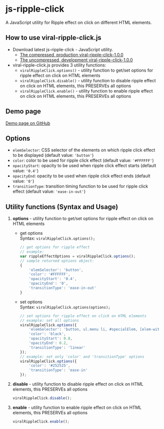 # js-ripple-click
A JavaScript utility for Ripple effect on click on different HTML elements.


## How to use viral-ripple-click.js
* Download latest js-ripple-click - JavaScript utility.
  * [The compressed, production viral-ripple-click-1.0.0](https://cdn.rawgit.com/virallalakia/js-ripple-click/master/dist/js/viral-ripple-click-1.0.0.min.js)
  * [The uncompressed, development viral-ripple-click-1.0.0](https://cdn.rawgit.com/virallalakia/js-ripple-click/master/dist/js/viral-ripple-click-1.0.0.js)
* viral-ripple-click.js provides 3 utility functions:
  * `viralRippleClick.options()` - utility function to get/set options for ripple effect on click on HTML elements
  * `viralRippleClick.disable()` - utility function to disable ripple effect on click on HTML elements, this PRESERVEs all options
  * `viralRippleClick.enable()` - utility function to enable ripple effect on click on HTML elements, this PRESERVEs all options


## Demo page
[Demo page on GitHub](https://virallalakia.github.io/js-ripple-click/)


## Options
* `elemSelector`: CSS selector of the elements on which ripple click effect to be displayed (default value: `'button'`)
* `color`: color to be used for ripple click effect (default value: `'#FFFFFF'`)
* `opacityStart`: opacity to be used when ripple click effect starts (default value: `'0.4'`)
* `opacityEnd`: opacity to be used when ripple click effect ends (default value: `'0'`)
* `transitionType`: transition timing function to be used for ripple click effect (default value: `'ease-in-out'`)


## Utility functions (Syntax and Usage)
1. **options** - utility function to get/set options for ripple effect on click on HTML elements

	* get options
	  <br>
	  Syntax: `viralRippleClick.options();`
		```javascript
		// get options for ripple effect
		// example:
		var rippleEffectOptions = viralRippleClick.options();
		// sample returned options object:
		{
			'elemSelector': 'button',
			'color': '#FFFFFF',
			'opacityStart': '0.4',
			'opacityEnd': '0',
			'transitionType': 'ease-in-out'
		}
		```

	* set options
	  <br>
	  Syntax: `viralRippleClick.options(options);`
		```javascript
		// set options for ripple effect on click on HTML elements
		// example: set all options
		viralRippleClick.options({
			'elemSelector': 'button, ul.menu li, #specialElem, [elem-with-ripple-effect]',
			'color': 'black',
			'opacityStart': 0.8,
			'opacityEnd': 0.2,
			'transitionType': 'linear'
		});
		// example: set only 'color' and 'transitionType' options
		viralRippleClick.options({
			'color': '#252525',
			'transitionType': 'ease-in'
		});
		```

2. **disable** - utility function to disable ripple effect on click on HTML elements, this PRESERVEs all options
	```javascript
	viralRippleClick.disable();
	```

3. **enable** - utility function to enable ripple effect on click on HTML elements, this PRESERVEs all options
	```javascript
	viralRippleClick.enable();
	```
